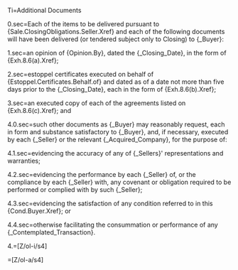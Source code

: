 Ti=Additional Documents

0.sec=Each of the items to be delivered pursuant to {Sale.ClosingObligations.Seller.Xref} and each of the following documents will have been delivered (or tendered subject only to Closing) to {_Buyer}:

1.sec=an opinion of {Opinion.By}, dated the {_Closing_Date}, in the form of {Exh.8.6(a).Xref};

2.sec=estoppel certificates executed on behalf of {Estoppel.Certificates.Behalf.of} and dated as of a date not more than five days prior to the {_Closing_Date}, each in the form of {Exh.8.6(b).Xref};

3.sec=an executed copy of each of the agreements listed on {Exh.8.6(c).Xref}; and

4.0.sec=such other documents as {_Buyer} may reasonably request, each in form and substance satisfactory to {_Buyer}, and, if necessary, executed by each {_Seller} or the relevant {_Acquired_Company}, for the purpose of:

4.1.sec=evidencing the accuracy of any of {_Sellers}' representations and warranties;

4.2.sec=evidencing the performance by each {_Seller} of, or the compliance by each {_Seller} with, any covenant or obligation required to be performed or complied with by such {_Seller};

4.3.sec=evidencing the satisfaction of any condition referred to in this {Cond.Buyer.Xref}; or

4.4.sec=otherwise facilitating the consummation or performance of any {_Contemplated_Transaction}.

4.=[Z/ol-i/s4]

=[Z/ol-a/s4]
